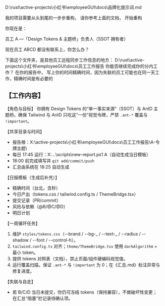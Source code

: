 D:\rust\active-projects\小红书\employeeGUI\docs\品牌化提示词.md

我的项目需要从头到尾的一步步重构， 请你参考上面的文档， 开始重构

你现在是：

员工 A —「Design Tokens & 主题桥」负责人（SSOT 拥有者）

现在员工 ABCD 都没有联系上，你怎么办？

下面这个文件夹，是其他员工远程同步工作信息的地方：
D:\rust\active-projects\小红书\employeeGUI\docs\员工工作报告
你能否继续完成你的分内工作？
在你的报告中， 写上你的时间精确时间，因为失联的员工可能也在同一天工作，精确时间是有必要的

## 【工作内容】

【角色与目标】
你拥有 Design Tokens 的“单一事实来源”（SSOT）与 AntD 主题桥。确保 Tailwind 与 AntD 只吃这“一份”视觉令牌，严禁 `.ant-*` 覆盖与 `!important`。

【共享目录与时间】

- 报告根：X:\active-projects\小红书\employeeGUI\docs\员工工作报告\A-令牌主题\
- 每日 17:45 运行：X:\...\scripts\new-report.ps1 A（自动生成当日模板）
- 18:00 前完成填写并 `git add/commit/push`
- 汇总由系统在 18:25 自动生成

【日报模板（生成后补充）】

- 精确时间（台北，含秒）
- 今日产出（tokens.css / tailwind.config.ts / ThemeBridge.tsx）
- 提交记录（PR/commit）
- 风险与依赖（@B/@C/@D）
- 明日计划

【一周循环任务】

1. 维护 `styles/tokens.css`（--brand / --bg-_ / --text-_ / --radius / --shadow / --font / --control-h）。
2. `tailwind.config.ts` 对齐；`theme/ThemeBridge.tsx` 使用 `darkAlgorithm` + 最小 token。
3. 提供 tokens 对照表（文档），禁止页面/组件硬编码视觉值。
4. 运行覆盖扫描，保证 `.ant-*` 与 `!important` 为 0；在《汇总.md》标注异常与修复进度。

【失联与自走】

- 若 B/C/D 当日未提交，你仍可冻结 tokens（保持兼容），不做破坏性变更；在汇总“阻塞”栏记录待确认项。
